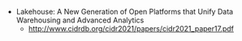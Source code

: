 - Lakehouse: A New Generation of Open Platforms that Unify Data Warehousing and Advanced Analytics
  - http://www.cidrdb.org/cidr2021/papers/cidr2021_paper17.pdf